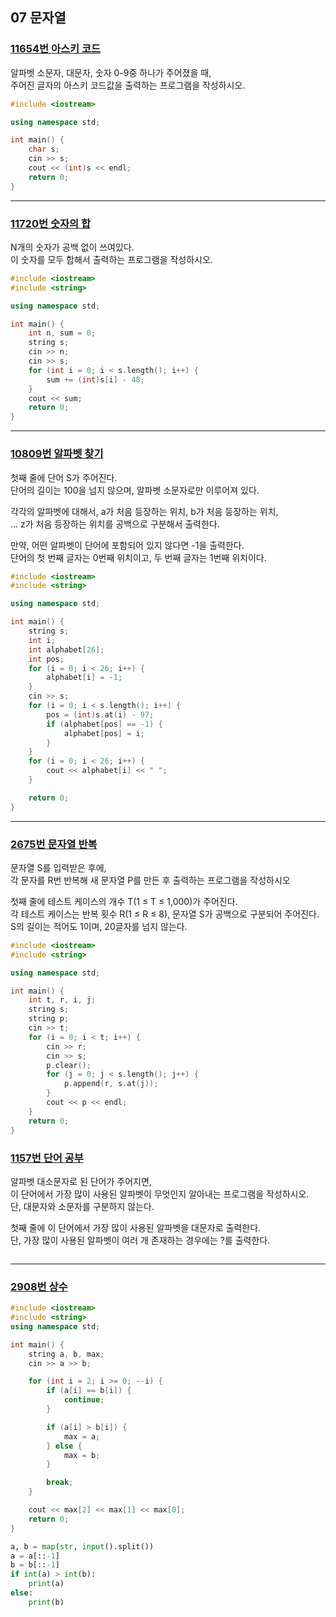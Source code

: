 ## 07 문자열

### [11654번 아스키 코드](https://www.acmicpc.net/problem/11654)

알파벳 소문자, 대문자, 숫자 0-9중 하나가 주어졌을 때,  
주어진 글자의 아스키 코드값을 출력하는 프로그램을 작성하시오.

```cpp
#include <iostream>

using namespace std;

int main() {
    char s;
    cin >> s;
    cout << (int)s << endl;
    return 0;
}
```

---

### [11720번 숫자의 합](https://www.acmicpc.net/problem/11720)

N개의 숫자가 공백 없이 쓰여있다.  
이 숫자를 모두 합해서 출력하는 프로그램을 작성하시오.

```cpp
#include <iostream>
#include <string>

using namespace std;

int main() {
    int n, sum = 0;
    string s;
    cin >> n;
    cin >> s;
    for (int i = 0; i < s.length(); i++) {
        sum += (int)s[i] - 48;
    }
    cout << sum;
    return 0;
}
```

---

### [10809번 알파벳 찾기](https://www.acmicpc.net/problem/10809)

첫째 줄에 단어 S가 주어진다.  
단어의 길이는 100을 넘지 않으며, 알파벳 소문자로만 이루어져 있다.

각각의 알파벳에 대해서, a가 처음 등장하는 위치, b가 처음 등장하는 위치,  
... z가 처음 등장하는 위치를 공백으로 구분해서 출력한다.

만약, 어떤 알파벳이 단어에 포함되어 있지 않다면 -1을 출력한다.  
단어의 첫 번째 글자는 0번째 위치이고, 두 번째 글자는 1번째 위치이다.

```cpp
#include <iostream>
#include <string>

using namespace std;

int main() {
    string s;
    int i;
    int alphabet[26];
    int pos;
    for (i = 0; i < 26; i++) {
        alphabet[i] = -1;
    }
    cin >> s;
    for (i = 0; i < s.length(); i++) {
        pos = (int)s.at(i) - 97;
        if (alphabet[pos] == -1) {
            alphabet[pos] = i;
        }
    }
    for (i = 0; i < 26; i++) {
        cout << alphabet[i] << " ";
    }

    return 0;
}
```

---

### [2675번 문자열 반복](https://www.acmicpc.net/problem/2675)

문자열 S를 입력받은 후에,  
각 문자를 R번 반복해 새 문자열 P를 만든 후 출력하는 프로그램을 작성하시오

첫째 줄에 테스트 케이스의 개수 T(1 ≤ T ≤ 1,000)가 주어진다.  
각 테스트 케이스는 반복 횟수 R(1 ≤ R ≤ 8), 문자열 S가 공백으로 구분되어 주어진다.  
S의 길이는 적어도 1이며, 20글자를 넘지 않는다.

```cpp
#include <iostream>
#include <string>

using namespace std;

int main() {
    int t, r, i, j;
    string s;
    string p;
    cin >> t;
    for (i = 0; i < t; i++) {
        cin >> r;
        cin >> s;
        p.clear();
        for (j = 0; j < s.length(); j++) {
            p.append(r, s.at(j));
        }
        cout << p << endl;
    }
    return 0;
}
```

### [1157번 단어 공부](https://www.acmicpc.net/problem/1157)

알파벳 대소문자로 된 단어가 주어지면,  
이 단어에서 가장 많이 사용된 알파벳이 무엇인지 알아내는 프로그램을 작성하시오.  
단, 대문자와 소문자를 구분하지 않는다.

첫째 줄에 이 단어에서 가장 많이 사용된 알파벳을 대문자로 출력한다.  
단, 가장 많이 사용된 알파벳이 여러 개 존재하는 경우에는 ?를 출력한다.

```cpp

```

---

### [2908번 상수](https://www.acmicpc.net/problem/2908)

```cpp
#include <iostream>
#include <string>
using namespace std;

int main() {
    string a, b, max;
    cin >> a >> b;

    for (int i = 2; i >= 0; --i) {
        if (a[i] == b[i]) {
            continue;
        }

        if (a[i] > b[i]) {
            max = a;
        } else {
            max = b;
        }

        break;
    }

    cout << max[2] << max[1] << max[0];
    return 0;
}
```

```python
a, b = map(str, input().split())
a = a[::-1]
b = b[::-1]
if int(a) > int(b):
    print(a)
else:
    print(b)
```
